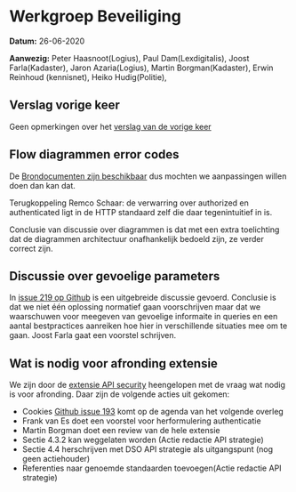 # Werkgroep Beveiliging

**Datum:** 26-06-2020

**Aanwezig:** 
Peter Haasnoot(Logius), Paul Dam(Lexdigitalis), Joost Farla(Kadaster), Jaron Azaria(Logius), Martin Borgman(Kadaster), Erwin Reinhoud (kennisnet), Heiko Hudig(Politie), 

## Verslag vorige keer
Geen opmerkingen over het [verslag van de vorige keer](https://github.com/Geonovum/KP-APIs/blob/master/Werkgroep%20Authenticatie%20Autorisatie/Verslagen/verslag%2029%20mei%202020.mdown) 

## Flow diagrammen error codes
De [Brondocumenten zijn beschikbaar](https://github.com/Geonovum/KP-APIs/raw/master/Werkgroep%20Authenticatie%20Autorisatie/HTTP-authnz-flow.vsdx) dus mochten we aanpassingen willen doen dan kan dat.

Terugkoppeling Remco Schaar: de verwarring over authorized en authenticated ligt in de HTTP standaard zelf die daar tegenintuitief in is. 

Conclusie van discussie over diagrammen is dat met een extra toelichting dat de diagrammen architectuur onafhankelijk bedoeld zijn, ze verder correct zijn.

## Discussie over gevoelige parameters
In [issue 219 op Github](https://github.com/Geonovum/KP-APIs/issues/219) is een uitgebreide discussie gevoerd. Conclusie is dat we niet één oplossing normatief gaan voorschrijven maar dat we waarschuwen voor meegeven van gevoelige informaite in queries en een aantal bestpractices aanreiken hoe hier in verschillende situaties mee om te gaan.
Joost Farla gaat een voorstel schrijven.

## Wat is nodig voor afronding extensie 
We zijn door de [extensie API security](https://geonovum.github.io/KP-APIs/API-strategie-extensies/#api-security) heengelopen met de vraag wat nodig is voor afronding.
Daar zijn de volgende acties uit gekomen:
* Cookies [Github issue 193](https://github.com/Geonovum/KP-APIs/issues/193) komt op de agenda van het volgende overleg  
* Frank van Es doet een voorstel voor herformulering authenticatie
* Martin Borgman doet een review van de hele extensie
* Sectie 4.3.2 kan weggelaten worden (Actie redactie API strategie)
* Sectie 4.4 herschrijven met DSO API strategie als uitgangspunt (nog geen actiehouder)
* Referenties naar genoemde standaarden toevoegen(Actie redactie API strategie) 

